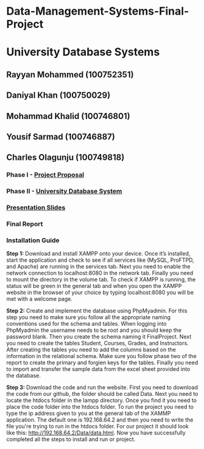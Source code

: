 # Data-Management-Systems-Final-Project
# University Database Systems
## Rayyan Mohammed (100752351)
## Daniyal Khan (100750029)
## Mohammad Khalid (100746801)
## Yousif Sarmad (100746887)
## Charles Olagunju (100749818)
### Phase I - [Project Proposal](https://github.com/Rayyan1023/Data-Management-Systems-Final-Project/blob/main/Project%20Proposal.pdf)
### Phase II - [University Database System](https://github.com/Rayyan1023/Data-Management-Systems-Final-Project/blob/main/Project%20Phase%20II%20-%20University%20Database%20System.pdf)
### [Presentation Slides](https://github.com/Rayyan1023/Data-Management-Systems-Final-Project/blob/main/University%20Database%20System%20-%20Presentation%20Slides.pdf)
### Final Report
### Installation Guide
**Step 1:** Download and install XAMPP onto your device. Once it’s installed, start the application and check to see if all services like (MySQL, ProFTPD, and Apache) are running in the services tab. Next you need to enable the network connection to localhost:8080 in the network tab. Finally you need to mount the directory in the volume tab. To check if XAMPP is running, the status will be green in the general tab and when you open the XAMPP website in the browser of your choice by typing localhost:8080 you will be met with a welcome page.  

**Step 2:** Create and implement the database using PhpMyadmin. For this step you need to make sure you follow all the appropriate naming conventions used for the schema and tables. When logging into PhpMyadmin the username needs to be root and you should keep the password blank. Then you create the schema naming it FinalProject. Next you need to create the tables Student, Courses, Grades, and Instructors. After creating the tables you need to add the columns based on the information in the relational schema. Make sure you follow phase two of the report to create the primary and forgien keys for the tables. Finally you need to import and transfer the sample data from the excel sheet provided into the database. 

**Step 3:** Download the code and run the website. First you need to download the code from our github, the folder should be called Data. Next you need to locate the htdocs folder in the Iampp directory. Once you find it you need to place the code folder into the htdocs folder. To run the project you need to type the ip address given to you at the general tab of the XAMMP application. The default one is 192.168.64.2 and then you need to write the file you're trying to run in the htdocs folder. For our project it should look like this: http://192.168.64.2/Data/data.html. Now you have successfully completed all the steps to install and run or project.  
 


